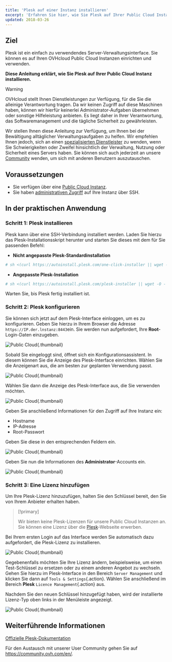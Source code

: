 ```yaml
---
title: 'Plesk auf einer Instanz installieren'
excerpt: 'Erfahren Sie hier, wie Sie Plesk auf Ihrer Public Cloud Instanz einrichten'
updated: 2018-03-26
---
```


## Ziel

Plesk ist ein einfach zu verwendendes Server-Verwaltungsinterface. Sie können es auf Ihren OVHcloud Public Cloud Instanzen einrichten und verwenden.

**Diese Anleitung erklärt, wie Sie Plesk auf Ihrer Public Cloud Instanz installieren.** 

> [!warning]
> 
> OVHcloud stellt Ihnen Dienstleistungen zur Verfügung, für die Sie die alleinige Verantwortung tragen. Da wir keinen Zugriff auf diese Maschinen haben, können wir hierfür keinerlei Administrator-Aufgaben übernehmen oder sonstige Hilfeleistung anbieten. Es liegt daher in Ihrer Verantwortung, das Softwaremanagement und die tägliche Sicherheit zu gewährleisten.
>
> Wir stellen Ihnen diese Anleitung zur Verfügung, um Ihnen bei der Bewältigung alltäglicher Verwaltungsaufgaben zu helfen. Wir empfehlen Ihnen jedoch, sich an einen [spezialisierten Dienstleister](https://partner.ovhcloud.com/de/directory/) zu wenden, wenn Sie Schwierigkeiten oder Zweifel hinsichtlich der Verwaltung, Nutzung oder Sicherheit eines Servers haben. Sie können sich auch jederzeit an unsere [Community](https://community.ovh.com/en/) wenden, um sich mit anderen Benutzern auszutauschen.
>

## Voraussetzungen

- Sie verfügen über eine [Public Cloud Instanz](https://www.ovhcloud.com/de/public-cloud).
- Sie haben [administrativen Zugriff](/pages/public_cloud/compute/public-cloud-first-steps) auf Ihre Instanz über SSH.

## In der praktischen Anwendung

### Schritt 1: Plesk installieren

Plesk kann über eine SSH-Verbindung installiert werden. Laden Sie hierzu das Plesk-Installationsskript herunter und starten Sie dieses mit dem für Sie passenden Befehl:

- **Nicht angepasste Plesk-Standardinstallation**

```bash
# sh <(curl https://autoinstall.plesk.com/one-click-installer || wget -O - https://autoinstall.plesk.com/one-click-installer)
```

- **Angepasste Plesk-Installation**

```bash
# sh <(curl https://autoinstall.plesk.com/plesk-installer || wget -O - https://autoinstall.plesk.com/plesk-installer)
```

Warten Sie, bis Plesk fertig installiert ist. 

### Schritt 2: Plesk konfigurieren

Sie können sich jetzt auf dem Plesk-Interface einloggen, um es zu konfigurieren. Geben Sie hierzu in Ihrem Browser die Adresse `https://IP.der.lnstanz:8443`ein. Sie werden nun aufgefordert, Ihre **Root**-Login-Daten einzugeben.

![Public Cloud](images/3301.png){.thumbnail}

Sobald Sie eingeloggt sind, öffnet sich ein Konfigurationsassistent. In diesem können Sie die Anzeige des Plesk-Interface einrichten. Wählen Sie die Anzeigenart aus, die am besten zur geplanten Verwendung passt.

![Public Cloud](images/3302.png){.thumbnail}

Wählen Sie dann die Anzeige des Plesk-Interface aus, die Sie verwenden möchten.

![Public Cloud](images/3303.png){.thumbnail}

Geben Sie anschließend Informationen für den Zugriff auf Ihre Instanz ein:

- Hostname
- IP-Adresse
- Root-Passwort

Geben Sie diese in den entsprechenden Feldern ein.

![Public Cloud](images/3304.png){.thumbnail}

Geben Sie nun die Informationen des **Administrator**-Accounts ein.

![Public Cloud](images/3305.png){.thumbnail}

### Schritt 3: Eine Lizenz hinzufügen

Um Ihre Plesk-Lizenz hinzuzufügen, halten Sie den Schlüssel bereit, den Sie von Ihrem Anbieter erhalten haben.

> [!primary]
>
> Wir bieten keine Plesk-Lizenzen für unsere Public Cloud Instanzen an. Sie können eine Lizenz über die [Plesk](https://www.plesk.com/)-Webseite erwerben.
> 

Bei Ihrem ersten Login auf das Interface werden Sie automatisch dazu aufgefordert, die Plesk-Lizenz zu installieren.

![Public Cloud](images/3306-2.png){.thumbnail}

Gegebenenfalls möchten Sie Ihre Lizenz ändern, beispielsweise, um einen Test-Schlüssel zu ersetzen oder zu einem anderen Angebot zu wechseln. Gehen Sie hierzu im Plesk-Interface in den Bereich `Server Management` und klicken Sie dann auf `Tools & Settings`{.action}. Wählen Sie anschließend im Bereich **Plesk** `Licence Management`{.action} aus.

Nachdem Sie den neuen Schlüssel hinzugefügt haben, wird der installierte Lizenz-Typ oben links in der Menüleiste angezeigt.

![Public Cloud](images/3322-2.png){.thumbnail}

## Weiterführende Informationen

[Offizielle Plesk-Dokumentation](https://docs.plesk.com/de-DE/onyx/)

Für den Austausch mit unserer User Community gehen Sie auf <https://community.ovh.com/en/>.
